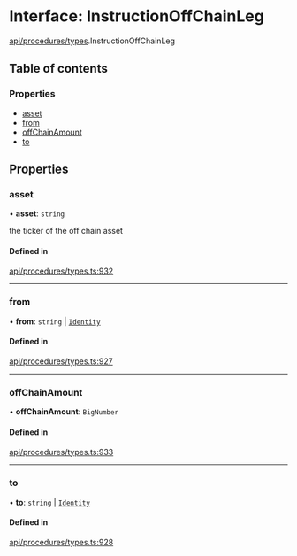 # Interface: InstructionOffChainLeg

[api/procedures/types](../wiki/api.procedures.types).InstructionOffChainLeg

## Table of contents

### Properties

- [asset](../wiki/api.procedures.types.InstructionOffChainLeg#asset)
- [from](../wiki/api.procedures.types.InstructionOffChainLeg#from)
- [offChainAmount](../wiki/api.procedures.types.InstructionOffChainLeg#offchainamount)
- [to](../wiki/api.procedures.types.InstructionOffChainLeg#to)

## Properties

### asset

• **asset**: `string`

the ticker of the off chain asset

#### Defined in

[api/procedures/types.ts:932](https://github.com/PolymeshAssociation/polymesh-sdk/blob/9a8715021/src/api/procedures/types.ts#L932)

___

### from

• **from**: `string` \| [`Identity`](../wiki/api.entities.Identity.Identity)

#### Defined in

[api/procedures/types.ts:927](https://github.com/PolymeshAssociation/polymesh-sdk/blob/9a8715021/src/api/procedures/types.ts#L927)

___

### offChainAmount

• **offChainAmount**: `BigNumber`

#### Defined in

[api/procedures/types.ts:933](https://github.com/PolymeshAssociation/polymesh-sdk/blob/9a8715021/src/api/procedures/types.ts#L933)

___

### to

• **to**: `string` \| [`Identity`](../wiki/api.entities.Identity.Identity)

#### Defined in

[api/procedures/types.ts:928](https://github.com/PolymeshAssociation/polymesh-sdk/blob/9a8715021/src/api/procedures/types.ts#L928)
